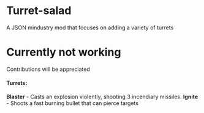 # Turret-salad
A JSON mindustry mod that focuses on adding a variety of turrets

# Currently not working
Contributions will be appreciated

#### Turrets:
**Blaster** - Casts an explosion violently, shooting 3 incendiary missiles.
**Ignite** - Shoots a fast burning bullet that can pierce targets
